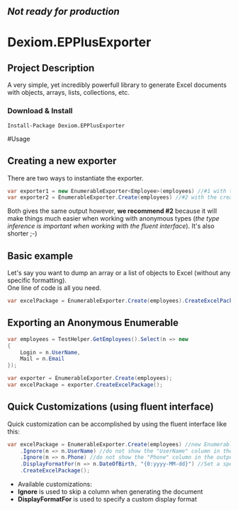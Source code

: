 **_Not ready for production_**
---

# Dexiom.EPPlusExporter


Project Description
-------------------
A very simple, yet incredibly powerfull library to generate Excel documents with objects, arrays, lists, collections, etc.

### Download & Install

```
Install-Package Dexiom.EPPlusExporter
```

#Usage

## Creating a new exporter
There are two ways to instantiate the exporter.
```cs
var exporter1 = new EnumerableExporter<Employee>(employees) //#1 with the standard contructor
var exporter2 = EnumerableExporter.Create(employees) //#2 with the create method using type inference
```
Both gives the same output however, **we recommend #2** because it will make things much easier when working with anonymous types (*the type inference is important when working with the fluent interface*). It's also shorter ;-)

## Basic example
Let's say you want to dump an array or a list of objects to Excel (without any specific formatting).  
One line of code is all you need.

```cs
var excelPackage = EnumerableExporter.Create(employees).CreateExcelPackage();
```

## Exporting an Anonymous Enumerable

```cs
var employees = TestHelper.GetEmployees().Select(n => new
{
	Login = n.UserName,
	Mail = n.Email
});

var exporter = EnumerableExporter.Create(employees);
var excelPackage = exporter.CreateExcelPackage();
```

## Quick Customizations (using fluent interface)
Quick customization can be accomplished by using the fluent interface like this:

```cs
var excelPackage = EnumerableExporter.Create(employees) //new EnumerableExporter<Employee>(employees)
	.Ignore(n => n.UserName) //do not show the "UserName" column in the output
	.Ignore(n => n.Phone) //do not show the "Phone" column in the output
	.DisplayFormatFor(n => n.DateOfBirth, "{0:yyyy-MM-dd}") //Set a specific format for the "DateOfBirth"
	.CreateExcelPackage();
```

* Available customizations:
 * **Ignore** is used to skip a column when generating the document
 * **DisplayFormatFor** is used to specify a custom display format
